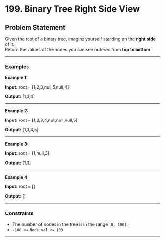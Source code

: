 # 199. Binary Tree Right Side View

## Problem Statement

Given the root of a binary tree, imagine yourself standing on the **right side** of it.  
Return the values of the nodes you can see ordered from **top to bottom**.

---

### Examples

**Example 1:**

**Input:**
root = [1,2,3,null,5,null,4]

**Output:**
[1,3,4]

---

**Example 2:**

**Input:**
root = [1,2,3,4,null,null,null,5]

**Output:**
[1,3,4,5]

---

**Example 3:**

**Input:**
root = [1,null,3]

**Output:**
[1,3]

---

**Example 4:**

**Input:**
root = []

**Output:**
[]

---

### Constraints
- The number of nodes in the tree is in the range `[0, 100]`.
- `-100 <= Node.val <= 100`

---
